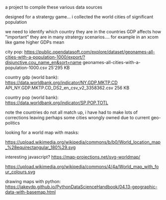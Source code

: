 

a project to compile these various data sources




designed for a stratergy game... i collected the world cities of significant population


we need to identify which country they are in
the countries GDP affects how "important" they are in many stratergy scenarios.... for example in an xcom like game higher GDPs mean 



city pop:
https://public.opendatasoft.com/explore/dataset/geonames-all-cities-with-a-population-1000/export/?disjunctive.cou_name_en&sort=name
geonames-all-cities-with-a-population-1000.csv
25'295 KB


country gdp (world bank):
https://data.worldbank.org/indicator/NY.GDP.MKTP.CD
API_NY.GDP.MKTP.CD_DS2_en_csv_v2_3358362.csv
256 KB


country pop (world bank):
https://data.worldbank.org/indicator/SP.POP.TOTL



note the countries do not all match up, i have had to make lots of corrections leaving perhaps some cities wrongly owned due to current geo-politics



looking for a world map with masks:

https://upload.wikimedia.org/wikipedia/commons/b/b0/World_location_map_%28equirectangular_180%29.svg




interesting javascript?
https://map-projections.net/svg-worldmap/






https://upload.wikimedia.org/wikipedia/commons/4/4a/World_map_with_four_colours.svg



drawing maps with python:
https://jakevdp.github.io/PythonDataScienceHandbook/04.13-geographic-data-with-basemap.html








